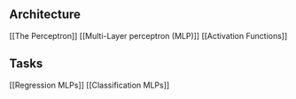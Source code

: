 ## Architecture

[[The Perceptron]]
[[Multi-Layer perceptron (MLP)]]
[[Activation Functions]]

## Tasks

[[Regression MLPs]]
[[Classification MLPs]]

